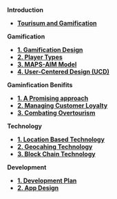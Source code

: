 **Introduction**

- **[Tourisum and Gamification](./0_1_Tourisum%20&%20Game.md)**

**Gamification**

- **[1. Gamification Design](./1_0_Gamification%20Design.md)**
- **[2. Player Types](./1_2_Player%20Types.md)**
- **[3. MAPS-AIM Model](./1_3_MAPS-AIM%20Model.md)**
- **[4. User-Centered Design (UCD)](./1_4_UCD.md)**

**Gaminfication Benifits**

- **[1. A Promising approach](./1_5_Gamification%20Benifits.md)**
- **[2. Managing Customer Loyalty](./1_6_Gamification%20&%20CRM.md)**
- **[3. Combating Overtourism](./1_6_Gamification%20&%20Over%20Tourisum.md)**

**Technology**

- **[1. Location Based Technology](./2_1_Location%20Base%20Technology.md)**
- **[2. Geocahing Technology](./2_2_Geocaching%20Technology.md)**
- **[3. Block Chain Technology](./2_3_Block%20Chain%20Intergration.md)**

**Development**

- **[1. Development Plan](./0_0_App%20Development%20Plan.md)**
- **[2. App Design](./3_0_App%20Design.md)**
